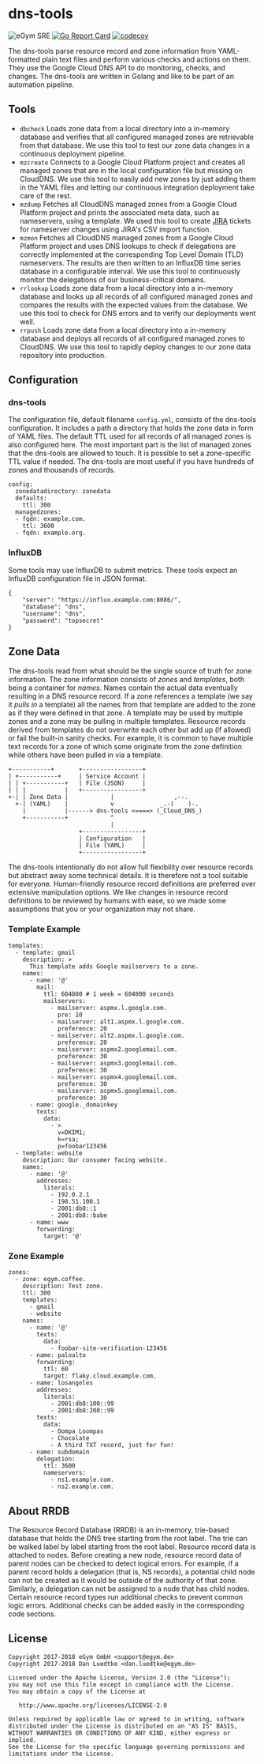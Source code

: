# dns-tools

![eGym SRE](https://img.shields.io/badge/eGym-SRE-orange.svg)
[![Go Report Card](https://goreportcard.com/badge/github.com/egymgmbh/dns-tools)](https://goreportcard.com/report/github.com/egymgmbh/dns-tools)
[![codecov](https://codecov.io/bb/egym-com/dns-tools/branch/master/graph/badge.svg)](https://codecov.io/bb/egym-com/dns-tools)

The dns-tools parse resource record and zone information from YAML-formatted
plain text files and perform various checks and actions on them. They use the
Google Cloud DNS API to do monitoring, checks, and changes. The dns-tools are
written in Golang and like to be part of an automation pipeline.


## Tools

* `dbcheck` Loads zone data from a local directory into a in-memory database and
  verifies that all configured managed zones are retrievable from that database.
  We use this tool to test our zone data changes in a continuous deployment
  pipeline.
* `mzcreate` Connects to a Google Cloud Platform project and creates all managed
  zones that are in the local configuration file but missing on CloudDNS.
  We use this tool to easily add new zones by just adding them in the YAML files
  and letting our continuous integration deployment take care of the rest.
* `mzdump` Fetches all CloudDNS managed zones from a Google Cloud Platform
  project and prints the associated meta data, such as nameservers, using a
  template.
  We used this tool to create [JIRA](https://www.atlassian.com/software/jira)
  tickets for nameserver changes using JIRA's CSV import function.
* `mzmon` Fetches all CloudDNS managed zones from a Google Cloud Platform
  project and uses DNS lookups to check if delegations are correctly implemented
  at the corresponding Top Level Domain (TLD) nameservers. The results are then
  written to an InfluxDB time series database in a configurable interval.
  We use this tool to continuously monitor the delegations of our
  business-critical domains.
* `rrlookup` Loads zone data from a local directory into a in-memory database
  and looks up all records of all configured managed zones and compares the
  results with the expected values from the database.
  We use this tool to check for DNS errors and to verify our deployments went
  well.
* `rrpush` Loads zone data from a local directory into a in-memory database
  and deploys all records of all configured managed zones to CloudDNS.
  We use this tool to rapidly deploy changes to our zone data repository into
  production.


## Configuration

### dns-tools

The configuration file, default filename `config.yml`, consists of the dns-tools
configuration. It includes a path a directory that holds the zone data in form
of YAML files. The default TTL used for all records of all managed zones is also
configured here. The most important part is the list of managed zones that the
dns-tools are allowed to touch. It is possible to set a zone-specific TTL value
if needed. The dns-tools are most useful if you have hundreds of zones and
thousands of records.

    config:
      zonedatadirectory: zonedata
      defaults:
        ttl: 300
      managedzones:
      - fqdn: example.com.
        ttl: 3600
      - fqdn: example.org.


### InfluxDB

Some tools may use InfluxDB to submit metrics. These tools expect an InfluxDB
configuration file in JSON format.

    {
    	"server": "https://influx.example.com:8086/",
    	"database": "dns",
    	"username": "dns",
    	"password": "topsecret"
    }


## Zone Data

The dns-tools read from what should be the single source of truth for zone
information. The zone information consists of *zones* and *templates*, both
being a container for *names*. Names contain the actual data eventually
resulting in a DNS resource record. If a zone references a template (we say it
*pulls in* a template) all the names from that template are added to the zone
as if they were defined in that zone. A template may be used by multiple zones
and a zone may be pulling in multiple templates. Resource records derived from
templates do not overwrite each other but add up (if allowed) or fail the
built-in sanity checks. For example, it is common to have multiple text records
for a zone of which some originate from the zone definition while others have
been pulled in via a template.


    +-----------+       +-----------------+
    | +-----------+     | Service Account |
    | | +-----------+   | File (JSON)     |
    | | |           |   +-----------------+
    +-| | Zone Data |            |                 ,--.
      +-| (YAML)    |            v             _.-(    )-.
        |           |------> dns-tools <====> (_Cloud_DNS_)
        +-----------+            ^
                                 |
                        +-----------------+
                        | Configuration   |
                        | File (YAML)     |
                        +-----------------+

The dns-tools intentionally do not allow full flexibility over resource records
but abstract away some technical details. It is therefore not a tool suitable
for everyone. Human-friendly resource record definitions are preferred over
extensive manipulation options. We like changes in resource record definitions
to be reviewed by humans with ease, so we made some assumptions that you or your
organization may not share.


### Template Example

````
templates:
  - template: gmail
    description: >
      This template adds Google mailservers to a zone.
    names:
      - name: '@'
        mail:
          ttl: 604800 # 1 week = 604800 seconds
          mailservers:
            - mailserver: aspmx.l.google.com.
              pre: 10
            - mailserver: alt1.aspmx.l.google.com.
              preference: 20
            - mailserver: alt2.aspmx.l.google.com.
              preference: 20
            - mailserver: aspmx2.googlemail.com.
              preference: 30
            - mailserver: aspmx3.googlemail.com.
              preference: 30
            - mailserver: aspmx4.googlemail.com.
              preference: 30
            - mailserver: aspmx5.googlemail.com.
              preference: 30
      - name: google._domainkey
        texts:
          data:
            - >
              v=DKIM1;
              k=rsa;
              p=foobar123456
  - template: website
    description: Our consumer facing website.
    names:
      - name: '@'
        addresses:
          literals:
            - 192.0.2.1
            - 198.51.100.1
            - 2001:db8::1
            - 2001:db8::babe
      - name: www
        forwarding:
          target: '@'
````


### Zone Example

````
zones:
  - zone: egym.coffee.
    description: Test zone.
    ttl: 300
    templates:
      - gmail
      - website
    names:
      - name: '@'
        texts:
          data:
            - foobar-site-verification-123456
      - name: paloalto
        forwarding:
          ttl: 60
          target: flaky.cloud.example.com.
      - name: losangeles
        addresses:
          literals:
            - 2001:db8:100::99
            - 2001:db8:200::99
        texts:
          data:
            - Oompa Loompas
            - Chocolate
            - A third TXT record, just for fun!
      - name: subdomain
        delegation:
          ttl: 3600
          nameservers:
            - ns1.example.com.
            - ns2.example.com.
````

## About RRDB

The Resource Record Database (RRDB) is an in-memory, trie-based database that
holds the DNS tree starting from the root label. The trie can be walked label
by label starting from the root label. Resource record data is attached to
nodes. Before creating a new node, resource record data of parent nodes can be
checked to detect logical errors. For example, if a parent record holds a
delegation (that is, NS records), a potential child node can not be created as
it would be outside of the authority of that zone. Similarly, a delegation can
not be assigned to a node that has child nodes.
Certain resource record types run additional checks to prevent common logic
errors. Additional checks can be added easily in the corresponding code
sections.

## License

    Copyright 2017-2018 eGym GmbH <support@egym.de>
    Copyright 2017-2018 Dan Luedtke <dan.luedtke@egym.de>

    Licensed under the Apache License, Version 2.0 (the "License");
    you may not use this file except in compliance with the License.
    You may obtain a copy of the License at

       http://www.apache.org/licenses/LICENSE-2.0

    Unless required by applicable law or agreed to in writing, software
    distributed under the License is distributed on an "AS IS" BASIS,
    WITHOUT WARRANTIES OR CONDITIONS OF ANY KIND, either express or implied.
    See the License for the specific language governing permissions and
    limitations under the License.
